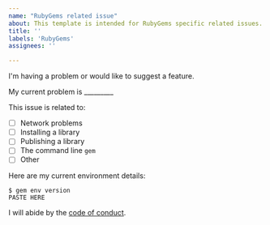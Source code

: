 ```yaml
---
name: "RubyGems related issue"
about: This template is intended for RubyGems specific related issues.
title: ''
labels: 'RubyGems'
assignees: ''

---
```


<!--
Before reporting an issue, make sure you're using the latest version of rubygems
by running `gem update --system`, and double check whether the issue has already
been fixed in the latest version.
-->

I'm having a problem or would like to suggest a feature.

My current problem is _________

This issue is related to:

  - [ ] Network problems
  - [ ] Installing a library
  - [ ] Publishing a library
  - [ ] The command line `gem`
  - [ ] Other

Here are my current environment details:

```
$ gem env version
PASTE HERE
```

I will abide by the [code of conduct](https://github.com/rubygems/rubygems/blob/master/CODE_OF_CONDUCT.md).
